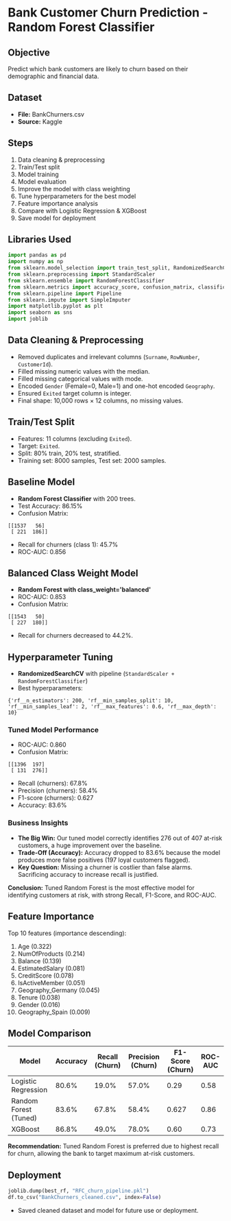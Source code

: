 # Bank Customer Churn Prediction - Random Forest Classifier

## Objective
Predict which bank customers are likely to churn based on their demographic and financial data.

## Dataset
- **File:** BankChurners.csv
- **Source:** Kaggle

## Steps
1. Data cleaning & preprocessing
2. Train/Test split
3. Model training
4. Model evaluation
5. Improve the model with class weighting
6. Tune hyperparameters for the best model
7. Feature importance analysis
8. Compare with Logistic Regression & XGBoost
9. Save model for deployment

## Libraries Used
```python
import pandas as pd
import numpy as np
from sklearn.model_selection import train_test_split, RandomizedSearchCV
from sklearn.preprocessing import StandardScaler
from sklearn.ensemble import RandomForestClassifier
from sklearn.metrics import accuracy_score, confusion_matrix, classification_report, roc_auc_score, roc_curve
from sklearn.pipeline import Pipeline
from sklearn.impute import SimpleImputer
import matplotlib.pyplot as plt
import seaborn as sns
import joblib
```

## Data Cleaning & Preprocessing
- Removed duplicates and irrelevant columns (`Surname`, `RowNumber`, `CustomerId`).
- Filled missing numeric values with the median.
- Filled missing categorical values with mode.
- Encoded `Gender` (Female=0, Male=1) and one-hot encoded `Geography`.
- Ensured `Exited` target column is integer.
- Final shape: 10,000 rows × 12 columns, no missing values.

## Train/Test Split
- Features: 11 columns (excluding `Exited`).
- Target: `Exited`.
- Split: 80% train, 20% test, stratified.
- Training set: 8000 samples, Test set: 2000 samples.

## Baseline Model
- **Random Forest Classifier** with 200 trees.
- Test Accuracy: 86.15%
- Confusion Matrix:
```
[[1537   56]
 [ 221  186]]
```
- Recall for churners (class 1): 45.7%
- ROC-AUC: 0.856

## Balanced Class Weight Model
- **Random Forest with class_weight='balanced'**
- ROC-AUC: 0.853
- Confusion Matrix:
```
[[1543   50]
 [ 227  180]]
```
- Recall for churners decreased to 44.2%.

## Hyperparameter Tuning
- **RandomizedSearchCV** with pipeline (`StandardScaler + RandomForestClassifier`)
- Best hyperparameters:
```
{'rf__n_estimators': 200, 'rf__min_samples_split': 10, 'rf__min_samples_leaf': 2, 'rf__max_features': 0.6, 'rf__max_depth': 10}
```

### Tuned Model Performance
- ROC-AUC: 0.860
- Confusion Matrix:
```
[[1396  197]
 [ 131  276]]
```
- Recall (churners): 67.8%
- Precision (churners): 58.4%
- F1-score (churners): 0.627
- Accuracy: 83.6%

### Business Insights
- **The Big Win:** Our tuned model correctly identifies 276 out of 407 at-risk customers, a huge improvement over the baseline.
- **Trade-Off (Accuracy):** Accuracy dropped to 83.6% because the model produces more false positives (197 loyal customers flagged).
- **Key Question:** Missing a churner is costlier than false alarms. Sacrificing accuracy to increase recall is justified.

**Conclusion:** Tuned Random Forest is the most effective model for identifying customers at risk, with strong Recall, F1-Score, and ROC-AUC.

## Feature Importance
Top 10 features (importance descending):
1. Age (0.322)
2. NumOfProducts (0.214)
3. Balance (0.139)
4. EstimatedSalary (0.081)
5. CreditScore (0.078)
6. IsActiveMember (0.051)
7. Geography_Germany (0.045)
8. Tenure (0.038)
9. Gender (0.016)
10. Geography_Spain (0.009)

## Model Comparison
| Model | Accuracy | Recall (Churn) | Precision (Churn) | F1-Score (Churn) | ROC-AUC |
|-------|----------|----------------|------------------|-----------------|---------|
| Logistic Regression | 80.6% | 19.0% | 57.0% | 0.29 | 0.58 |
| Random Forest (Tuned) | 83.6% | 67.8% | 58.4% | 0.627 | 0.86 |
| XGBoost | 86.8% | 49.0% | 78.0% | 0.60 | 0.73 |

**Recommendation:** Tuned Random Forest is preferred due to highest recall for churn, allowing the bank to target maximum at-risk customers.

## Deployment
```python
joblib.dump(best_rf, "RFC_churn_pipeline.pkl")
df.to_csv("BankChurners_cleaned.csv", index=False)
```
- Saved cleaned dataset and model for future use or deployment.

